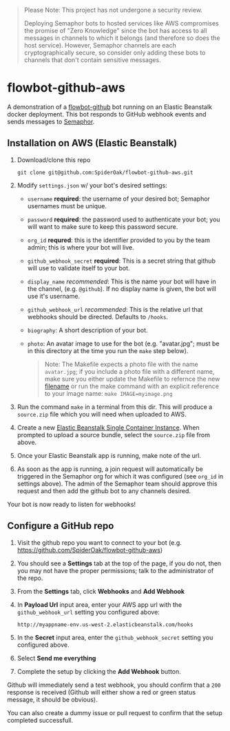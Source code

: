 > Please Note: This project has not undergone a security review.
> 
> Deploying Semaphor bots to hosted services like AWS compromises the promise of "Zero Knowledge"
> since the bot has access to all messages in channels to which it belongs (and therefore so does the host service).
> However, Semaphor channels are each cryptographically secure, so consider only adding these bots to channels that
> don't contain sensitive messages.


# flowbot-github-aws
A demonstration of a [flowbot-github](https://github.com/SpiderOak/flowbot-github) bot running on an Elastic Beanstalk docker deployment. This bot responds to GitHub webhook events and sends messages to [Semaphor](https://spideroak.com/solutions/semaphor). 



## Installation on AWS (Elastic Beanstalk)

1. Download/clone this repo

	```
	git clone git@github.com:SpiderOak/flowbot-github-aws.git
	```

2. Modify `settings.json` w/ your bot's desired settings:
	- `username` **required**: the username of your desired bot; Semaphor usernames must be unique.  
	- `password` **required**: the password used to authenticate your bot; you will want to make sure to keep this password secure.
	- `org_id` **requred**: this is the identifier provided to you by the team admin; this is where your bot will live.
	- `github_webhook_secret` **required**: This is a secret string that github will use to validate itself to your bot.
	- `display_name` *recommended*: This is the name your bot will have in the channel, (e.g. `@github`). If no display name is given, the bot will use it's username.
	- `github_webhook_url` *recommended*: This is the relative url that webhooks should be directed. Defaults to `/hooks`.
	- `biography`: A short description of your bot.
	- `photo`: An avatar image to use for the bot (e.g. "avatar.jpg"; must be in this directory at the time you run the `make` step below).

  		> Note: The Makefile expects a photo file with the name `avatar.jpg`; if you include a photo file with a different name, make sure you either update the Makefile to refernce the new [filename](https://github.com/SpiderOak/flowbot-github-aws/blob/master/Makefile#L1) or run the make command with an explicit reference to your image name: `make IMAGE=myimage.png`
	


3. Run the command `make` in a terminal from this dir. This will produce a `source.zip` file which you will need when uploaded to AWS.
4. Create a new [Elastic Beanstalk Single Container Instance](http://docs.aws.amazon.com/elasticbeanstalk/latest/dg/docker-singlecontainer-deploy.html). When prompted to upload a source bundle, select the `source.zip` file from above.
5. Once your Elastic Beanstalk app is running, make note of the url.
6. As soon as the app is running, a join request will automatically be triggered in the Semaphor org for which it was configured (see `org_id` in settings above). The admin of the Semaphor team should approve this request and then add the github bot to any channels desired.


Your bot is now ready to listen for webhooks!

## Configure a GitHub repo
1. Visit the github repo you want to connect to your bot (e.g. https://github.com/SpiderOak/flowbot-github-aws)
2. You should see a **Settings** tab at the top of the page, if you do not, then you may not have the proper permissions; talk to the administrator of the repo.
3. From the **Settings** tab, click **Webhooks** and **Add Webhook**
4. In **Payload Url** input area, enter your AWS app url with the `github_webhook_url` setting you configured above:

	```
	http://myappname-env.us-west-2.elasticbeanstalk.com/hooks	
	```

5. In the **Secret** input area, enter the `github_webhook_secret` setting you configured above.
6. Select **Send me everything**
7. Complete the setup by clicking the **Add Webhook** button.

Github will immediately send a test webhook, you should confirm that a `200` response is received (Github will either show a red or green status message, it should be obvious).

You can also create a dummy issue or pull request to confirm that the setup completed successfull.
